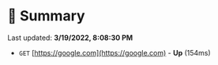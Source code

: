 # 📖 Summary
Last updated: **3/19/2022, 8:08:30 PM**

- `GET` [https://google.com](https://google.com) - **Up** (154ms)
